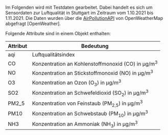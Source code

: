 Im Folgenden wird mit Testdaten gearbeitet.
Dabei handelt es sich um Sensordaten zur Luftqualität in Stuttgart im Zeitraum vom 1.10.2021 bis 1.11.2021.
Die Daten wurden über die [AirPollutionAPI](https://openweathermap.org/api/air-pollution) von OpenWeatherMap abgefragt [OpenWeather].

Folgende Attribute sind in einem Objekt enthalten:

| Attribut | Bedeutung                                                            |
| -------- | -------------------------------------------------------------------- |
| aqi      | Luftqualitätsindex                                                   |
| CO       | Konzentration an Kohlenstoffmonoxid (CO) in μg/m<sup>3</sup>         |
| NO       | Konzentration an Stickstoffmonoxid (NO) in μg/m<sup>3</sup>          |
| O3       | Konzentration an Ozon (O<sub>3</sub>) in μg/m<sup>3</sup>            |
| SO2      | Konzentration an Schwefeldioxid (SO<sub>2</sub>) in μg/m<sup>3</sup> |
| PM2_5    | Konzentration von Feinstaub (PM<sub>2,5</sub>) in μg/m<sup>3</sup>   |
| PM10     | Konzentration an Schwebstaub (PM<sub>10</sub>) in μg/m<sup>3</sup>   |
| NH3      | Konzentration an Ammoniak (NH<sub>3</sub>) in μg/m<sup>3</sup>       |
